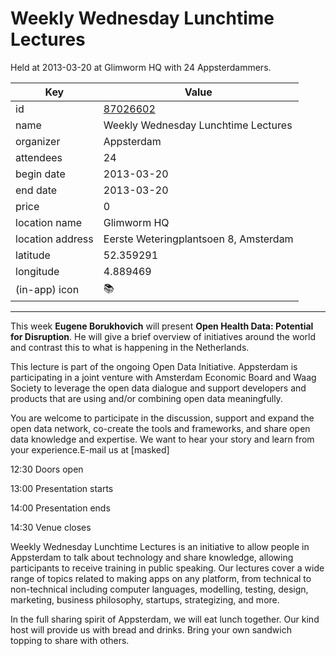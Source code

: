 # Weekly Wednesday Lunchtime Lectures
Held at 2013-03-20 at Glimworm HQ with 24 Appsterdammers.
        
|Key|Value
|---|---|
|id|[87026602](https://www.meetup.com/appsterdam/events/87026602/)|
|name|Weekly Wednesday Lunchtime Lectures|
|organizer|Appsterdam|
|attendees|24|
|begin date|2013-03-20|
|end date|2013-03-20|
|price|0|
|location name|Glimworm HQ|
|location address|Eerste Weteringplantsoen 8, Amsterdam|
|latitude|52.359291|
|longitude|4.889469|
|(in-app) icon|📚|

---

This week **Eugene Borukhovich** will present **Open Health Data: Potential for Disruption**. He will give a brief overview of initiatives around the world and contrast this to what is happening in the Netherlands.

This lecture is part of the ongoing Open Data Initiative. Appsterdam is participating in a joint venture with Amsterdam Economic Board and Waag Society to leverage the open data dialogue and support developers and products that are using and/or combining open data meaningfully.

You are welcome to participate in the discussion, support and expand the open data network, co-create the tools and frameworks, and share open data knowledge and expertise. We want to hear your story and learn from your experience.E-mail us at [masked]

12:30 Doors open

13:00 Presentation starts

14:00 Presentation ends

14:30 Venue closes

Weekly Wednesday Lunchtime Lectures is an initiative to allow people in Appsterdam to talk about technology and share knowledge, allowing participants to receive training in public speaking. Our lectures cover a wide range of topics related to making apps on any platform, from technical to non-technical including computer languages, modelling, testing, design, marketing, business philosophy, startups, strategizing, and more.

In the full sharing spirit of Appsterdam, we will eat lunch together. Our kind host will provide us with bread and drinks. Bring your own sandwich topping to share with others.


